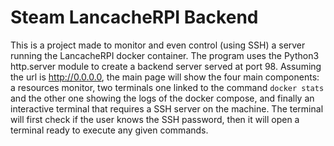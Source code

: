 # Steam LancacheRPI Backend
This is a project made to monitor and even control (using SSH) a server running the LancacheRPI docker container.
The program uses the Python3 http.server module to create a backend server served at port 98. Assuming the url is http://0.0.0.0, the main page will show the four main components: a resources monitor, two terminals one linked to the command ```docker stats``` and the other one showing the logs of the docker compose, and finally an interactive terminal that requires a SSH server on the machine. The terminal will first check if the user knows the SSH password, then it will open a terminal ready to execute any given commands.
